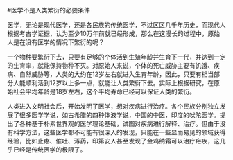 #医学不是人类繁衍的必要条件

医学，无论是现代医学，还是各民族的传统医学，不过区区几千年历史，而现代人根据考古学证据，认为至少10万年前就已经形成，那么在这漫长的过程中，原始人是在没有医学的情况下繁衍的呢？

一个物种要繁衍下去，只要有足够的个体活到生殖年龄并生育下一代，并达到一定的生育率，就能保持物种不灭。对原始人来说，个体的死亡威胁主要有饥饿、疾病、自然威胁等，人类的大约在12岁左右就进入生育年龄，因此，只要有相当部分人能顺利活到12岁以上多一点，就能让人类繁衍下去。实际上根据研究，在原始社会平均年龄是18岁左右，这个平均寿命已经可以保证人类的繁衍。

人类进入文明社会后，开始发明了医学，想对疾病进行治疗。各个民族分别独立发展了很多医学学说，如古希腊的四种体液学说，中国的中医，印度的吠陀医学。提出了各种基于朴素世界观的医学理论基础，试图对疾病进行解释、治疗。但由于没有科学方法，这些医学都不可能有很深入的发现，只能在一些显而易见的领域获得经验，比如止疼、催吐、泻药，印第安人甚至发现了金鸡纳霜可以治疗疟疾，这几乎已经是传统医学的极限了。



